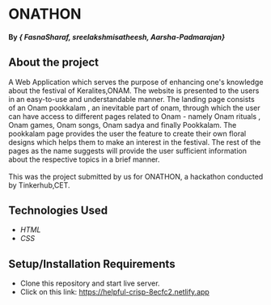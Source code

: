 # ONATHON

#### By _{ FasnaSharaf, sreelakshmisatheesh, Aarsha-Padmarajan}_

## About the project

A Web Application which serves the purpose of enhancing one's knowledge
about the festival of Keralites,ONAM. The website is presented to the users in an easy-to-use and
understandable manner.
The landing page consists of an Onam pookkalam , an inevitable part of onam, through which the
user can have access to different pages related to Onam - namely Onam rituals , Onam games, Onam
songs, Onam sadya and finally Pookkalam. The pookkalam page provides the user the feature to
create their own floral designs which helps them to make an interest in the festival. The rest of the
pages as the name suggests will provide the user sufficient information about the respective topics in
a brief manner.<br><br>
This was the project submitted by us for ONATHON, a hackathon conducted by Tinkerhub,CET.

## Technologies Used

* _HTML_
* _CSS_

## Setup/Installation Requirements

* Clone this repository and start live server.
* Click on this link: https://helpful-crisp-8ecfc2.netlify.app
